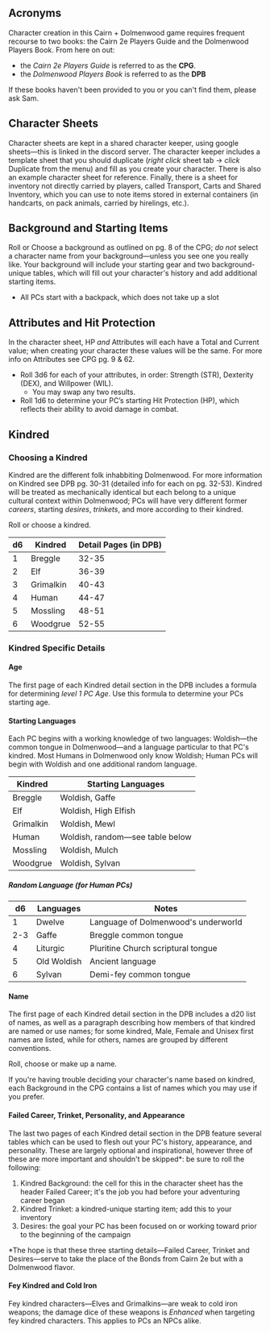 ## Acronyms

Character creation in this Cairn + Dolmenwood game requires frequent recourse to two books: the Cairn 2e Players Guide and the Dolmenwood Players Book.
From here on out:

- the _Cairn 2e Players Guide_ is referred to as the **CPG**.
- the _Dolmenwood Players Book_ is referred to as the **DPB**

If these books haven't been provided to you or you can't find them, please ask Sam.

## Character Sheets

Character sheets are kept in a shared character keeper, using google sheets—this is linked in the discord server. The character keeper includes a template sheet that you should duplicate (_right click_ sheet tab -> _click_ Duplicate from the menu) and fill as you create your character. There is also an example character sheet for reference. Finally, there is a sheet for inventory not directly carried by players, called Transport, Carts and Shared Inventory, which you can use to note items stored in external containers (in handcarts, on pack animals, carried by hirelings, etc.).

## Background and Starting Items

Roll or Choose a background as outlined on pg. 8 of the CPG; _do not_ select a character name from your background—unless you see one you really like. Your background will include your starting gear and two background-unique tables, which will fill out your character's history and add additional starting items.

- All PCs start with a backpack, which does not take up a slot

## Attributes and Hit Protection

In the character sheet, HP _and_ Attributes will each have a Total and Current value; when creating your character these values will be the same. For more info on Attributes see CPG pg. 9 & 62.

- Roll 3d6 for each of your attributes, in order: Strength (STR), Dexterity (DEX), and Willpower (WIL).
  - You may swap any two results.
- Roll 1d6 to determine your PC’s starting Hit Protection (HP), which reflects their ability to avoid damage in combat.

## Kindred

### Choosing a Kindred

Kindred are the different folk inhabbiting Dolmenwood. For more information on Kindred see DPB pg. 30-31 (detailed info for each on pg. 32-53). Kindred will be treated as mechanically identical but each belong to a unique cultural context within Dolmenwood; PCs will have very different former _careers_, starting _desires_, _trinkets_, and more according to their kindred.

Roll or choose a kindred.

| d6  | Kindred   | Detail Pages (in DPB) |
| --- | --------- | --------------------- |
| 1   | Breggle   | 32-35                 |
| 2   | Elf       | 36-39                 |
| 3   | Grimalkin | 40-43                 |
| 4   | Human     | 44-47                 |
| 5   | Mossling  | 48-51                 |
| 6   | Woodgrue  | 52-55                 |

### Kindred Specific Details

#### Age

The first page of each Kindred detail section in the DPB includes a formula for determining _level 1 PC Age_. Use this formula to determine your PCs starting age.

#### Starting Languages

Each PC begins with a working knowledge of two languages: Woldish—the common tongue in Dolmenwood—and a language particular to that PC's kindred. Most Humans in Dolmenwood only know Woldish; Human PCs will begin with Woldish and one additional random language.

| Kindred   | Starting Languages              |
| --------- | ------------------------------- |
| Breggle   | Woldish, Gaffe                  |
| Elf       | Woldish, High Elfish            |
| Grimalkin | Woldish, Mewl                   |
| Human     | Woldish, random—see table below |
| Mossling  | Woldish, Mulch                  |
| Woodgrue  | Woldish, Sylvan                 |

##### Random Language (for Human PCs)

| d6  | Languages   | Notes                               |
| --- | ----------- | ----------------------------------- |
| 1   | Dwelve      | Language of Dolmenwood's underworld |
| 2-3 | Gaffe       | Breggle common tongue               |
| 4   | Liturgic    | Pluritine Church scriptural tongue  |
| 5   | Old Woldish | Ancient language                    |
| 6   | Sylvan      | Demi-fey common tongue              |

#### Name

The first page of each Kindred detail section in the DPB includes a d20 list of names, as well as a paragraph describing how members of that kindred are named or use names; for some kindred, Male, Female and Unisex first names are listed, while for others, names are grouped by different conventions.

Roll, choose or make up a name.

If you're having trouble deciding your character's name based on kindred, each Background in the CPG contains a list of names which you may use if you prefer.

#### Failed Career, Trinket, Personality, and Appearance

The last two pages of each Kindred detail section in the DPB feature several tables which can be used to flesh out your PC's history, appearance, and personality. These are largely optional and inspirational, however three of these are more important and shouldn't be skipped\*: be sure to roll the following:

1. Kindred Background: the cell for this in the character sheet has the header Failed Career; it's the job you had before your adventuring career began
2. Kindred Trinket: a kindred-unique starting item; add this to your inventory
3. Desires: the goal your PC has been focused on or working toward prior to the beginning of the campaign

\*The hope is that these three starting details—Failed Career, Trinket and Desires—serve to take the place of the Bonds from Cairn 2e but with a Dolmenwood flavor.

#### Fey Kindred and Cold Iron

Fey kindred characters—Elves and Grimalkins—are weak to cold iron weapons; the damage dice of these weapons is _Enhanced_ when targeting fey kindred characters. This applies to PCs an NPCs alike.
